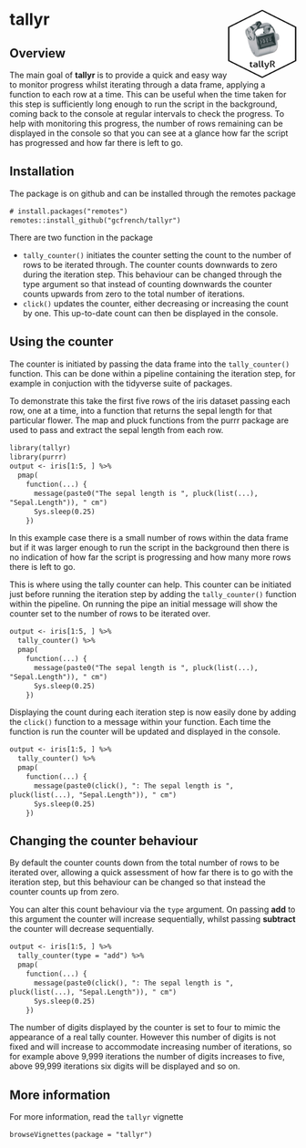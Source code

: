 # tallyr <img src="man/figures/hex_sticker.png" align="right" width="120" height="120" />

## Overview

The main goal of **tallyr** is to provide a quick and easy way to monitor progress whilst iterating 
through a data frame, applying a function to each row at a time. This can be useful when the time 
taken for this step is sufficiently long enough to run the script in the background, coming back to 
the console at regular intervals to check the progress. To help with monitoring this progress, the
number of rows remaining can be displayed in the console so that you can see at a
glance how far the script has progressed and how far there is left to go.

## Installation

The package is on github and can be installed through the remotes package
```{r, eval = FALSE}
# install.packages("remotes")
remotes::install_github("gcfrench/tallyr")
```

There are two function in the package

* `tally_counter()` initiates the counter setting the count to the number of rows to be iterated 
through. The counter counts downwards to zero during the iteration step. This behaviour can be 
changed through the type argument so that instead of counting downwards the counter counts upwards
from zero to the total number of iterations. 
* `click()` updates the counter, either decreasing or increasing the count by one. This up-to-date 
count can then be displayed in the console.

## Using the counter

The counter is initiated by passing the data frame into the `tally_counter()` function. This can be
done within a pipeline containing the iteration step, for example in conjuction with the tidyverse
suite of packages.

To demonstrate this take the first five rows of the iris dataset passing each row, one at a time,
into a function that returns the sepal length for that particular flower. The map and pluck functions
from the purrr package are used to pass and extract the sepal length from each row. 

```{r}
library(tallyr)
library(purrr)
output <- iris[1:5, ] %>%
  pmap(
    function(...) {
      message(paste0("The sepal length is ", pluck(list(...), "Sepal.Length")), " cm")
      Sys.sleep(0.25)
    })
```

In this example case there is a small number of rows within the data frame but if it was larger
enough to run the script in the background then there is no indication of how far the script is
progressing and how many more rows there is left to go.

This is where using the tally counter can help. This counter can be initiated just before running
the iteration step by adding the `tally_counter()` function within the pipeline. On running the pipe
an initial message will show the counter set to the number of rows to be iterated over.

```{r}
output <- iris[1:5, ] %>%
  tally_counter() %>%
  pmap(
    function(...) {
      message(paste0("The sepal length is ", pluck(list(...), "Sepal.Length")), " cm")
      Sys.sleep(0.25)
    })
```

Displaying the count during each iteration step is now easily done by adding the `click()` function
to a message within your function. Each time the function is run the counter will be updated and
displayed in the console.

```{r}
output <- iris[1:5, ] %>%
  tally_counter() %>%
  pmap(
    function(...) {
      message(paste0(click(), ": The sepal length is ", pluck(list(...), "Sepal.Length")), " cm")
      Sys.sleep(0.25)
    })
```

## Changing the counter behaviour

By default the counter counts down from the total number of rows to be iterated over, allowing a
quick assessment of how far there is to go with the iteration step, but this behaviour can be 
changed so that instead the counter counts up from zero.

You can alter this count behaviour via the `type` argument. On passing **add** to this argument the 
counter will increase sequentially, whilst passing **subtract** the counter will decrease 
sequentially.

```{r}
output <- iris[1:5, ] %>%
  tally_counter(type = "add") %>%
  pmap(
    function(...) {
      message(paste0(click(), ": The sepal length is ", pluck(list(...), "Sepal.Length")), " cm")
      Sys.sleep(0.25)
    })
```

The number of digits displayed by the counter is set to four to mimic the appearance of a real tally
counter. However this number of digits is not fixed and will increase to accommodate increasing number
of iterations, so for example above 9,999 iterations the number of digits increases to five, above
99,999 iterations six digits will be displayed and so on.

## More information

For more information, read the `tallyr` vignette
```{r}
browseVignettes(package = "tallyr")
```
